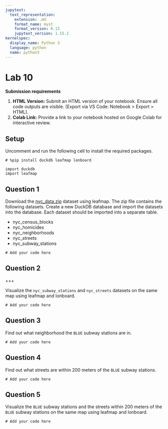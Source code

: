 ```yaml
---
jupytext:
  text_representation:
    extension: .md
    format_name: myst
    format_version: 0.13
    jupytext_version: 1.15.2
kernelspec:
  display_name: Python 3
  language: python
  name: python3
---
```


# Lab 10

**Submission requirements**

1. **HTML Version:** Submit an HTML version of your notebook. Ensure all code outputs are visible. (Export via VS Code: Notebook > Export > HTML).
2. **Colab Link:** Provide a link to your notebook hosted on Google Colab for interactive review.

## Setup

Uncomment and run the following cell to install the required packages.

```{code-cell} ipython3
# %pip install duckdb leafmap lonboard
```

```{code-cell} ipython3
import duckdb
import leafmap
```

## Question 1

Download the [nyc_data.zip](https://github.com/opengeos/data/raw/main/duckdb/nyc_data.zip) dataset using leafmap. The zip file contains the following datasets. Create a new DuckDB database and import the datasets into the database. Each dataset should be imported into a separate table.

- nyc_census_blocks
- nyc_homicides
- nyc_neighborhoods
- nyc_streets
- nyc_subway_stations

```{code-cell} ipython3
# Add your code here
```

## Question 2

+++

Visualize the `nyc_subway_stations` and `nyc_streets` datasets on the same map using leafmap and lonboard.

```{code-cell} ipython3
# Add your code here
```

## Question 3

Find out what neighborhood the `BLUE` subway stations are in.

```{code-cell} ipython3
# Add your code here
```

## Question 4

Find out what streets are within 200 meters of the `BLUE` subway stations.

```{code-cell} ipython3
# Add your code here
```

## Question 5

Visualize the `BLUE` subway stations and the streets within 200 meters of the `BLUE` subway stations on the same map using leafmap and lonboard.

```{code-cell} ipython3
# Add your code here
```
